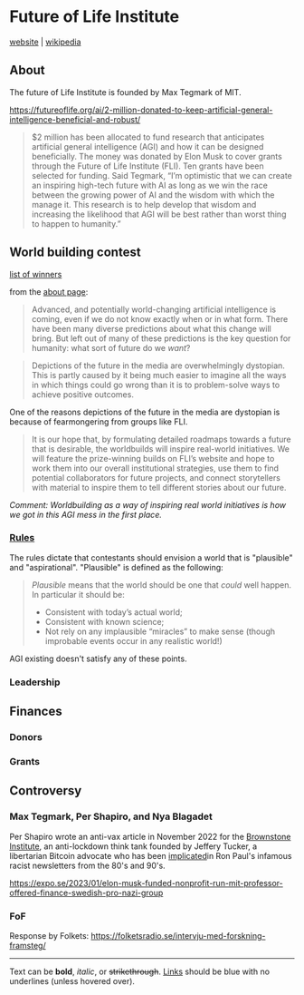 # Future of Life Institute

[website](https://futureoflife.org/) | [wikipedia](https://en.wikipedia.org/wiki/Future_of_Life_Institute)

## About

The future of Life Institute is founded by Max Tegmark of MIT.

https://futureoflife.org/ai/2-million-donated-to-keep-artificial-general-intelligence-beneficial-and-robust/

> $2 million has been allocated to fund research that anticipates artificial general intelligence (AGI) and how it can be designed beneficially. The money was donated by Elon Musk to cover grants through the Future of Life Institute (FLI). Ten grants have been selected for funding.
> Said Tegmark, “I’m optimistic that we can create an inspiring high-tech future with AI as long as we win the race between the growing power of AI and the wisdom with which the manage it. This research is to help develop that wisdom and increasing the likelihood that AGI will be best rather than worst thing to happen to humanity.”

## World building contest

[list of winners](https://worldbuild.ai/winners/)

from the [about page](https://worldbuild.ai/about/):

>Advanced, and potentially world-changing artificial intelligence is coming, even if we do not know exactly when or in what form. There have been many diverse predictions about what this change will bring. But left out of many of these predictions is the key question for humanity: what sort of future do we _want_?

>Depictions of the future in the media are overwhelmingly dystopian. This is partly caused by it being much easier to imagine all the ways in which things could go wrong than it is to problem-solve ways to achieve positive outcomes.

One of the reasons depictions of the future in the media are dystopian is because of fearmongering from groups like FLI.

>It is our hope that, by formulating detailed roadmaps towards a future that is desirable, the worldbuilds will inspire real-world initiatives. We will feature the prize-winning builds on FLI’s website and hope to work them into our overall institutional strategies, use them to find potential collaborators for future projects, and connect storytellers with material to inspire them to tell different stories about our future.

_Comment: Worldbuilding as a way of inspiring real world initiatives is how we got in this AGI mess in the first place._

### [Rules](https://worldbuild.ai/rules/)

The rules dictate that contestants should envision a world that is "plausible" and "aspirational". "Plausible" is defined as the following:

>_Plausible_ means that the world should be one that _could_ well happen. In particular it should be:
>
>- Consistent with today’s actual world;
>- Consistent with known science;
>- Not rely on any implausible “miracles” to make sense (though improbable events occur in any realistic world!)

AGI existing doesn't satisfy any of these points.
 
### Leadership



## Finances

### Donors





### Grants






## Controversy


### Max Tegmark, Per Shapiro, and Nya Blagadet

Per Shapiro wrote an anti-vax article in November 2022 for the [Brownstone Institute](https://brownstone.org/articles/solidarity-argument-vaccination-false/), an anti-lockdown think tank founded by Jeffery Tucker, a libertarian Bitcoin advocate who has been [implicated](https://www.economist.com/democracy-in-america/2008/01/11/the-rockwell-files)in Ron Paul's infamous racist newsletters from the 80's and 90's.

https://expo.se/2023/01/elon-musk-funded-nonprofit-run-mit-professor-offered-finance-swedish-pro-nazi-group



### FoF

Response by Folkets: https://folketsradio.se/intervju-med-forskning-framsteg/





---

Text can be **bold**, _italic_, or ~~strikethrough~~. [Links](https://gohugo.io) should be blue with no underlines (unless hovered over).


